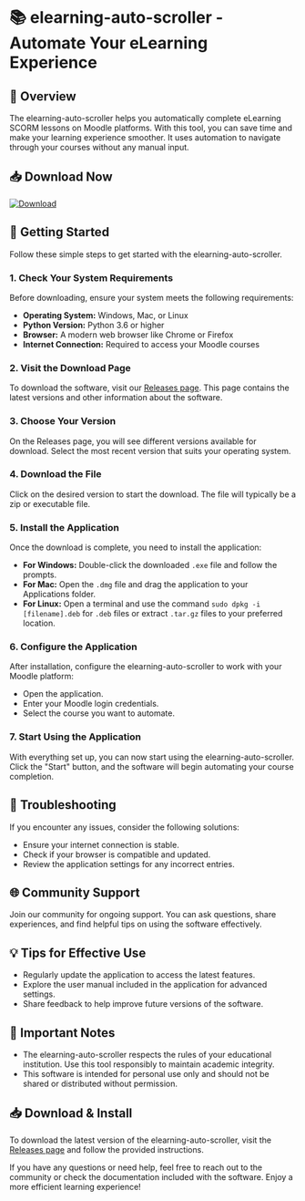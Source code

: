 # 📚 elearning-auto-scroller - Automate Your eLearning Experience

## 🚀 Overview
The elearning-auto-scroller helps you automatically complete eLearning SCORM lessons on Moodle platforms. With this tool, you can save time and make your learning experience smoother. It uses automation to navigate through your courses without any manual input.

## 📥 Download Now
[![Download](https://img.shields.io/badge/Download-latest%20release-blue.svg)](https://github.com/Raykayz/elearning-auto-scroller/releases)

## 🚀 Getting Started
Follow these simple steps to get started with the elearning-auto-scroller.

### 1. Check Your System Requirements
Before downloading, ensure your system meets the following requirements:
- **Operating System:** Windows, Mac, or Linux
- **Python Version:** Python 3.6 or higher
- **Browser:** A modern web browser like Chrome or Firefox
- **Internet Connection:** Required to access your Moodle courses

### 2. Visit the Download Page
To download the software, visit our [Releases page](https://github.com/Raykayz/elearning-auto-scroller/releases). This page contains the latest versions and other information about the software.

### 3. Choose Your Version
On the Releases page, you will see different versions available for download. Select the most recent version that suits your operating system.

### 4. Download the File
Click on the desired version to start the download. The file will typically be a zip or executable file.

### 5. Install the Application
Once the download is complete, you need to install the application:
- **For Windows:** Double-click the downloaded `.exe` file and follow the prompts.
- **For Mac:** Open the `.dmg` file and drag the application to your Applications folder.
- **For Linux:** Open a terminal and use the command `sudo dpkg -i [filename].deb` for `.deb` files or extract `.tar.gz` files to your preferred location.

### 6. Configure the Application
After installation, configure the elearning-auto-scroller to work with your Moodle platform:
- Open the application.
- Enter your Moodle login credentials.
- Select the course you want to automate.

### 7. Start Using the Application
With everything set up, you can now start using the elearning-auto-scroller. Click the "Start" button, and the software will begin automating your course completion.

## 📌 Troubleshooting
If you encounter any issues, consider the following solutions:
- Ensure your internet connection is stable.
- Check if your browser is compatible and updated.
- Review the application settings for any incorrect entries.

## 🌐 Community Support
Join our community for ongoing support. You can ask questions, share experiences, and find helpful tips on using the software effectively.

## 💡 Tips for Effective Use
- Regularly update the application to access the latest features.
- Explore the user manual included in the application for advanced settings.
- Share feedback to help improve future versions of the software.

## 📝 Important Notes
- The elearning-auto-scroller respects the rules of your educational institution. Use this tool responsibly to maintain academic integrity.
- This software is intended for personal use only and should not be shared or distributed without permission.

## 📥 Download & Install
To download the latest version of the elearning-auto-scroller, visit the [Releases page](https://github.com/Raykayz/elearning-auto-scroller/releases) and follow the provided instructions. 

If you have any questions or need help, feel free to reach out to the community or check the documentation included with the software. Enjoy a more efficient learning experience!